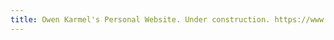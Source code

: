 ```yaml
---
title: Owen Karmel's Personal Website. Under construction. https://www.linkedin.com/in/owen-karmel-b067a6280/
---
```


